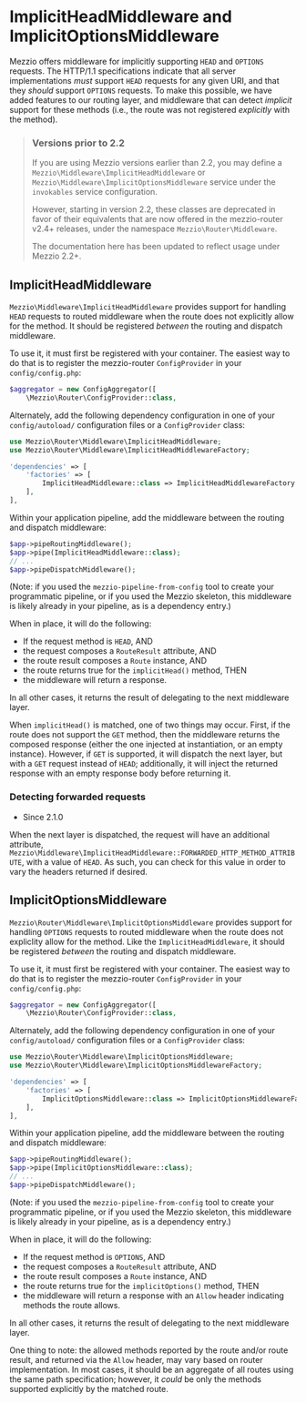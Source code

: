 # ImplicitHeadMiddleware and ImplicitOptionsMiddleware

Mezzio offers middleware for implicitly supporting `HEAD` and `OPTIONS`
requests. The HTTP/1.1 specifications indicate that all server implementations
_must_ support `HEAD` requests for any given URI, and that they _should_ support
`OPTIONS` requests. To make this possible, we have added features to our routing
layer, and middleware that can detect _implicit_  support for these methods
(i.e., the route was not registered _explicitly_ with the method).

<!-- markdownlint-disable-next-line header-increment -->
> ### Versions prior to 2.2
>
> If you are using Mezzio versions earlier than 2.2, you may define a
> `Mezzio\Middleware\ImplicitHeadMiddleware` or
> `Mezzio\Middleware\ImplicitOptionsMiddleware` service under the
> `invokables` service configuration.
>
> However, starting in version 2.2, these classes are deprecated in favor of their
> equivalents that are now offered in the mezzio-router v2.4+ releases,
> under the namespace `Mezzio\Router\Middleware`.
>
> The documentation here has been updated to reflect usage under Mezzio 2.2+.

## ImplicitHeadMiddleware

`Mezzio\Middleware\ImplicitHeadMiddleware` provides support for
handling `HEAD` requests to routed middleware when the route does not explicitly
allow for the method. It should be registered _between_ the routing and dispatch
middleware.

To use it, it must first be registered with your container. The easiest way to
do that is to register the mezzio-router `ConfigProvider` in your
`config/config.php`:

```php
$aggregator = new ConfigAggregator([
    \Mezzio\Router\ConfigProvider::class,
```

Alternately, add the following dependency configuration in one of your
`config/autoload/` configuration files or a `ConfigProvider` class:

```php
use Mezzio\Router\Middleware\ImplicitHeadMiddleware;
use Mezzio\Router\Middleware\ImplicitHeadMiddlewareFactory;

'dependencies' => [
    'factories' => [
        ImplicitHeadMiddleware::class => ImplicitHeadMiddlewareFactory::class,
    ],
],
```

Within your application pipeline, add the middleware between the routing and
dispatch middleware:

```php
$app->pipeRoutingMiddleware();
$app->pipe(ImplicitHeadMiddleware::class);
// ...
$app->pipeDispatchMiddleware();
```

(Note: if you used the `mezzio-pipeline-from-config` tool to create your
programmatic pipeline, or if you used the Mezzio skeleton, this middleware
is likely already in your pipeline, as is a dependency entry.)

When in place, it will do the following:

- If the request method is `HEAD`, AND
- the request composes a `RouteResult` attribute, AND
- the route result composes a `Route` instance, AND
- the route returns true for the `implicitHead()` method, THEN
- the middleware will return a response.

In all other cases, it returns the result of delegating to the next middleware
layer.

When `implicitHead()` is matched, one of two things may occur. First, if the
route does not support the `GET` method, then the middleware returns the
composed response (either the one injected at instantiation, or an empty
instance). However, if `GET` is supported, it will dispatch the next layer, but
with a `GET` request instead of `HEAD`; additionally, it will inject the
returned response with an empty response body before returning it.

### Detecting forwarded requests

- Since 2.1.0

When the next layer is dispatched, the request will have an additional
attribute, `Mezzio\Middleware\ImplicitHeadMiddleware::FORWARDED_HTTP_METHOD_ATTRIBUTE`,
with a value of `HEAD`. As such, you can check for this value in order to vary
the headers returned if desired.

## ImplicitOptionsMiddleware

`Mezzio\Router\Middleware\ImplicitOptionsMiddleware` provides support for
handling `OPTIONS` requests to routed middleware when the route does not
expliclity allow for the method. Like the `ImplicitHeadMiddleware`, it should be
registered _between_ the routing and dispatch middleware.

To use it, it must first be registered with your container. The easiest way to
do that is to register the mezzio-router `ConfigProvider` in your
`config/config.php`:

```php
$aggregator = new ConfigAggregator([
    \Mezzio\Router\ConfigProvider::class,
```

Alternately, add the following dependency configuration in one of your
`config/autoload/` configuration files or a `ConfigProvider` class:

```php
use Mezzio\Router\Middleware\ImplicitOptionsMiddleware;
use Mezzio\Router\Middleware\ImplicitOptionsMiddlewareFactory;

'dependencies' => [
    'factories' => [
        ImplicitOptionsMiddleware::class => ImplicitOptionsMiddlewareFactory::class,
    ],
],
```

Within your application pipeline, add the middleware between the routing and
dispatch middleware:

```php
$app->pipeRoutingMiddleware();
$app->pipe(ImplicitOptionsMiddleware::class);
// ...
$app->pipeDispatchMiddleware();
```

(Note: if you used the `mezzio-pipeline-from-config` tool to create your
programmatic pipeline, or if you used the Mezzio skeleton, this middleware
is likely already in your pipeline, as is a dependency entry.)

When in place, it will do the following:

- If the request method is `OPTIONS`, AND
- the request composes a `RouteResult` attribute, AND
- the route result composes a `Route` instance, AND
- the route returns true for the `implicitOptions()` method, THEN
- the middleware will return a response with an `Allow` header indicating
  methods the route allows.

In all other cases, it returns the result of delegating to the next middleware
layer.

One thing to note: the allowed methods reported by the route and/or route
result, and returned via the `Allow` header,  may vary based on router
implementation. In most cases, it should be an aggregate of all routes using the
same path specification; however, it _could_ be only the methods supported
explicitly by the matched route.
